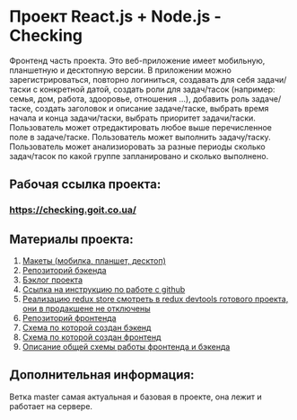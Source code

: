 # Проект React.js + Node.js - Checking

Фронтенд часть проекта. Это веб-приложение имеет мобильную, планшетную и
десктопную версии. В приложении можно зарегистрироваться, повторно логиниться,
создавать для себя задачи/таски с конкретной датой, создать роли для задач/тасок
(например: семья, дом, работа, здооровье, отношения ...), добавить роль
задаче/таске, создать заголовок и описание задаче/таске, выбрать время начала и
конца задачи/таски, выбрать приоритет задачи/таски. Пользователь может
отредактировать любое выше перечисленное поле в задаче/таске. Пользователь может
выполнить задачу/таску. Пользователь может анализиоровать за разные периоды
сколько задач/тасок по какой группе запланировано и сколько выполнено.

## Рабочая ссылка проекта:

### https://checking.goit.co.ua/

## Материалы проекта:

1. [Макеты (мобилка, планшет, десктоп)](https://drive.google.com/drive/folders/1ndK2TWvze-tBTrzr-bkVZz-8peIGxp30)
2. [Репозиторий бэкенда](https://github.com/goitProjects/checking_new_backend)
3. [Бэклог проекта](https://docs.google.com/spreadsheets/d/1bQCxuv7Ya6MmhssM48f7Y9sjNoVyyBf3Noo0427YclY/edit#gid=0)
4. [Ссылка на инструкцию по работе с github](https://docs.google.com/document/d/1y-nMdpPIIP83rbqPYt6kM_KXMC83UPbkbxKqgaHlnfI/edit)
5. [Реализацию redux store смотреть в redux devtools готового проекта, они в продакшене не отключены](https://better-team-checking.herokuapp.com/)
6. [Репозиторий фронтенда](https://github.com/goitProjects/checking_new_frontend)
7. [Схема по которой создан бэкенд](https://drive.google.com/file/d/1pVR1e6jMdLvYnt-3iFJYBSvRof7x93qW/view?usp=sharing)
8. [Схема по которой создан фронтенд](https://drive.google.com/file/d/1AvK_JMiJcxZ1QqogvAkj_8jVq0nKmGR5/view?usp=sharing)
9. [Описание общей схемы работы фронтенда и бэкенда](https://drive.google.com/file/d/1ZtR4uzKoDVNwT_-nUWlBKnhFkifGaA1g/view?usp=sharing)

## Дополнительная информация:

Ветка master самая актуальная и базовая в проекте, она лежит и работает на
сервере.
